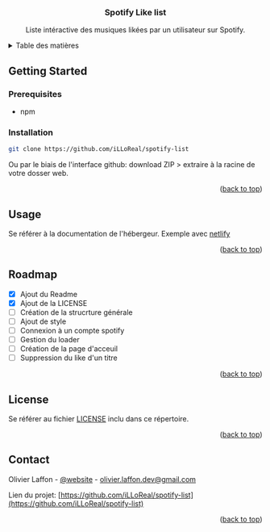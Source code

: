 <a name="readme-top"></a>

<!-- PROJECT LOGO -->
<br />
<div align="center">
  <h3 align="center"> Spotify Like list</h3>
  <p align="center">
    Liste intéractive des musiques likées par un utilisateur sur Spotify.
    <br />
  </p>
</div>

<!-- TABLE OF CONTENTS -->
<details>
  <summary>Table des matières</summary>
  <ol>
    <li>
      <a href="#getting-started">Démarrage</a>
      <ul>
        <li><a href="#prerequisites">Prérequis</a></li>
        <li><a href="#installation">Installation</a></li>
      </ul>
    </li>
    <li><a href="#usage">Utilisation</a></li>
    <li><a href="#roadmap">Roadmap</a></li>
    <li><a href="#license">License</a></li>
    <li><a href="#contact">Contact</a></li>
  </ol>
</details>



<!-- GETTING STARTED -->
## Getting Started

### Prerequisites

  - npm

### Installation

```sh
git clone https://github.com/iLLoReal/spotify-list
```
Ou par le biais de l'interface github: download ZIP > extraire à la racine de votre dosser web.

<p align="right">(<a href="#readme-top">back to top</a>)</p>


<!-- USAGE EXAMPLES -->
## Usage

Se référer à la documentation de l'hébergeur.
Exemple avec [netlify](https://docs.netlify.com/integrations/frameworks/vite/)

<p align="right">(<a href="#readme-top">back to top</a>)</p>

<!-- ROADMAP -->
## Roadmap

- [x] Ajout du Readme
- [x] Ajout de la LICENSE
- [ ] Création de la strucrture générale
- [ ] Ajout de style
- [ ] Connexion à un compte spotify
- [ ] Gestion du loader
- [ ] Création de la page d'acceuil
- [ ] Suppression du like d'un titre

<p align="right">(<a href="#readme-top">back to top</a>)</p>


<!-- LICENSE -->
## License

Se référer au fichier <a href="LICENSE">LICENSE</a> inclu dans ce répertoire.

<p align="right">(<a href="#readme-top">back to top</a>)</p>

<!-- CONTACT -->
## Contact

Olivier Laffon - [@website](https://www.olivier-laffon.com) - olivier.laffon.dev@gmail.com

Lien du projet: [https://github.com/iLLoReal/spotify-list](https://github.com/iLLoReal/spotify-list)

<p align="right">(<a href="#readme-top">back to top</a>)</p>
